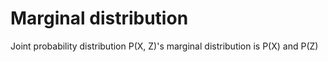 # Marginal distribution 
Joint probability distribution P(X, Z)'s marginal distribution is P(X) and P(Z)  
